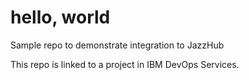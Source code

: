 hello, world
==========

Sample repo to demonstrate integration to JazzHub

This repo is linked to a project in IBM DevOps Services.
